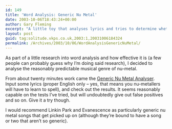 ```yaml
---
id: 149
title: 'Word Analysis: Generic Nu Metal'
date: 2003-10-06T18:43:24+00:00
author: Gary Fleming
excerpt: "A little toy that analyses lyrics and tries to determine whether they're generic nu-metal or not"
layout: post
guid: tag:solitude.vkps.co.uk,2003:1,20031006184324
permalink: /Archives/2003/10/06/WordAnalysisGenericNuMetal/
---
```

As part of a little research into word analysis and how effective it is (a few people can probably guess why I&#8217;m doing said research), I decided to analyse the reasonably predictable musical genre of nu-metal.

From about twenty minutes work came the [Generic Nu Metal Analyser](/Code/GenNuMetal/). Input some lyrics (proper English only &#8211; yes, that means you nu-metallers will have to learn to spell), and check out the results. It seems reasonably capable on the tests I&#8217;ve tried, but will undoubtedly give out false positives and so on. Give it a try though.

I would recommend Linkin Park and Evanescence as particularly generic nu metal songs that get picked up on (although they&#8217;re bound to have a song or two that aren&#8217;t so generic).